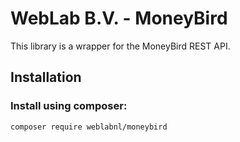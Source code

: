 WebLab B.V. - MoneyBird
==================================

This library is a wrapper for the MoneyBird REST API.


Installation
------------

### Install using composer:

    composer require weblabnl/moneybird